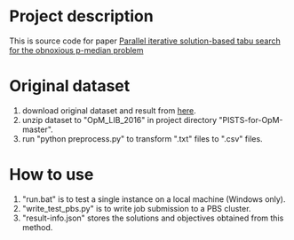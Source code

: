 # Project description
 This is source code for paper <a href="https://www.sciencedirect.com/science/article/abs/pii/S0305054820302720/">Parallel iterative solution-based tabu search for the obnoxious p-median problem</a>

# Original dataset
1. download original dataset and result from <a href="http://grafo-services.etsii.urjc.es/optsicom/opm/opm-files/OpM_LIB_2016.zip">here</a>.
2. unzip dataset to "OpM_LIB_2016" in project directory "PISTS-for-OpM-master".
3. run "python preprocess.py" to transform ".txt" files to ".csv" files.

# How to use
1. "run.bat" is to test a single instance on a local machine (Windows only).
2. "write_test_pbs.py" is to write job submission to a PBS cluster.
3. "result-info.json" stores the solutions and objectives obtained from this method.
